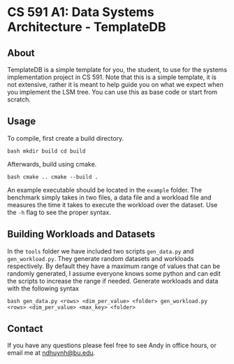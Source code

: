 # CS 591 A1: Data Systems Architecture - TemplateDB


## About

TemplateDB is a simple template for you, the student, to use for the systems
implementation project in CS 591. Note that this is a simple template, it is
not extensive, rather it is meant to help guide you on what we expect when you
implement the LSM tree. You can use this as base code or start from scratch.


## Usage

To compile, first create a build directory.


``bash
mkdir build
cd build
``

Afterwards, build using cmake.


``bash
cmake ..
cmake --build .
``

An example executable should be located in the `example` folder. The benchmark
simply takes in two files, a data file and a workload file and measures the
time it takes to execute the workload over the dataset. Use the `-h` flag to
see the proper syntax.


## Building Workloads and Datasets

In the `tools` folder we have included two scripts `gen_data.py` and 
`gen_workload.py`. They generate random datasets and workloads respectively.
By default they have a maximum range of values that can be randomly generated,
I assume everyone knows some python and can edit the scripts to increase the 
range if needed. Generate workloads and data with the following syntax

``bash
gen_data.py <rows> <dim_per_value> <folder>
gen_workload.py <rows> <dim_per_value> <max_key> <folder>
``


## Contact

If you have any questions please feel free to see Andy in office hours, or 
email me at ndhuynh@bu.edu. 
